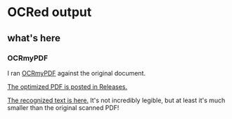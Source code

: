 # OCRed output

## what's here
### OCRmyPDF
I ran [OCRmyPDF](https://ocrmypdf.readthedocs.io/en/latest/) against the original document.

[The optimized PDF is posted in Releases.](https://github.com/pronoiac/altair-basic-source-code/releases/tag/v0.0.1)

[The recognized text is here.](ocrmypdf.txt)
It's not incredibly legible, but at least it's much smaller than the original scanned PDF!
